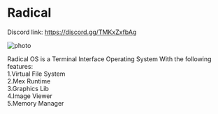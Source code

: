 # Radical
Discord link: https://discord.gg/TMKxZxfbAg

![photo](https://user-images.githubusercontent.com/82322282/136238407-0d4bb41a-ea70-451f-9bea-d4e41604d7e0.png)

Radical OS is a Terminal Interface Operating System With the following features:<br>
1.Virtual File System<br>
2.Mex Runtime<br>
3.Graphics Lib<br>
4.Image Viewer<br>
5.Memory Manager<br>

